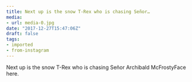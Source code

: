 ```yaml
---
title: Next up is the snow T-Rex who is chasing Señor…
media:
- url: media-0.jpg
date: "2017-12-27T15:47:06Z"
draft: false
tags:
- imported
- from-instagram
---
```

Next up is the snow T-Rex who is chasing Señor Archibald McFrostyFace here.

